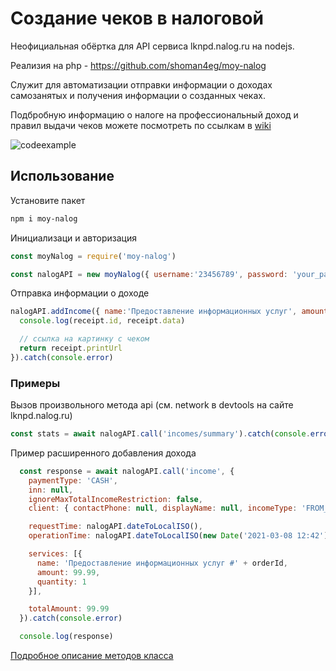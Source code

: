 # Создание чеков в налоговой
Неофициальная обёртка для API сервиса lknpd.nalog.ru на nodejs.

Реализия на php - https://github.com/shoman4eg/moy-nalog

Служит для автоматизации отправки информации о доходах самозанятых и получения информации о созданных чеках.

Подбробную информацию о налоге на профессиональный доход и правил выдачи чеков можете посмотреть по ссылкам в [wiki](https://github.com/alexstep/moy-nalog/wiki)

![codeexample](https://user-images.githubusercontent.com/1881684/111181224-cd534900-85be-11eb-92b2-1cdc8f9fc80e.png)


## Использование
Установите пакет
```bash
npm i moy-nalog
```


Инициализаци и авторизация
```javascript
const moyNalog = require('moy-nalog')

const nalogAPI = new moyNalog({ username:'23456789', password: 'your_pass' })
```

Отправка информации о доходе
```javascript
nalogAPI.addIncome({ name:'Предоставление информационных услуг', amount: 99.99 }).then( receipt => {
  console.log(receipt.id, receipt.data)

  // ссылка на картинку с чеком
  return receipt.printUrl
}).catch(console.error)
```

### Примеры
Вызов произвольного метода api (см. network в devtools на сайте lknpd.nalog.ru)
```javascript
const stats = await nalogAPI.call('incomes/summary').catch(console.error)
```

Пример расширенного добавления дохода
```javascript
  const response = await nalogAPI.call('income', {
    paymentType: 'CASH',
    inn: null,
    ignoreMaxTotalIncomeRestriction: false,
    client: { contactPhone: null, displayName: null, incomeType: 'FROM_INDIVIDUAL' },

    requestTime: nalogAPI.dateToLocalISO(),
    operationTime: nalogAPI.dateToLocalISO(new Date('2021-03-08 12:42')),

    services: [{
      name: 'Предоставление информационных услуг #' + orderId,
      amount: 99.99,
      quantity: 1
    }],

    totalAmount: 99.99
  }).catch(console.error)

  console.log(response)

```


[Подробное описание методов класса](/docs/nalogAPIClass.md)


